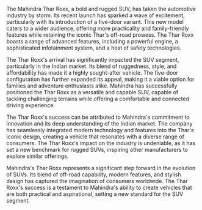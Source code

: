 The Mahindra Thar Roxx, a bold and rugged SUV, has taken the automotive industry by storm. Its recent launch has sparked a wave of excitement, particularly with its introduction of a five-door variant. This new model caters to a wider audience, offering more practicality and family-friendly features while retaining the iconic Thar's off-road prowess. The Thar Roxx boasts a range of advanced features, including a powerful engine, a sophisticated infotainment system, and a host of safety technologies. 

The Thar Roxx's arrival has significantly impacted the SUV segment, particularly in the Indian market. Its blend of ruggedness, style, and affordability has made it a highly sought-after vehicle. The five-door configuration has further expanded its appeal, making it a viable option for families and adventure enthusiasts alike. Mahindra has successfully positioned the Thar Roxx as a versatile and capable SUV, capable of tackling challenging terrains while offering a comfortable and connected driving experience. 

The Thar Roxx's success can be attributed to Mahindra's commitment to innovation and its deep understanding of the Indian market. The company has seamlessly integrated modern technology and features into the Thar's iconic design, creating a vehicle that resonates with a diverse range of consumers. The Thar Roxx's impact on the industry is undeniable, as it has set a new benchmark for rugged SUVs, inspiring other manufacturers to explore similar offerings. 

Mahindra's Thar Roxx represents a significant step forward in the evolution of SUVs. Its blend of off-road capability, modern features, and stylish design has captured the imagination of consumers worldwide. The Thar Roxx's success is a testament to Mahindra's ability to create vehicles that are both practical and aspirational, setting a new standard for the SUV segment.
